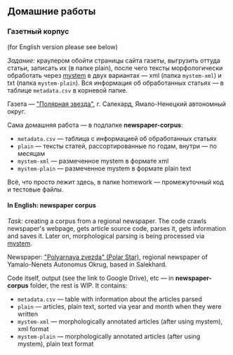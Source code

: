## Домашние работы

### Газетный корпус

(for English version please see below)

*Задание:* краулером обойти страницы сайта газеты, выгрузить оттуда статьи, записать их (в папке plain), после чего тексты морфологически обработать через [mystem](https://tech.yandex.ru/mystem/ "Сайт и документация на сайте Яндекса") в двух вариантах — xml (папка `mystem-xml`) и txt (папка `mystem-plain`). Вся информация об обработанных статьях — в таблице `metadata.csv` в корневой папке.

Газета — ["Полярная звезда"](http://polkrug.ru/), г. Салехард, Ямало-Ненецкий автономный округ.

Сама домашняя работа — в подпапке **newspaper-corpus**:
+ `metadata.csv` — таблица с информацией об обработанных статьях
+ `plain` — тексты статей, рассортированные по годам, внутри — по месяцам
+ `mystem-xml` — размеченное mystem в формате xml
+ `mystem-plain` — размеченное mystem в формате plain text

Всё, что просто лежит здесь, в папке homework — промежуточный код и тестовые файлы.

#### In English: newspaper corpus

*Task:* creating a corpus from a regional newspaper. The code crawls newspaper's webpage, gets article source code, parses it, gets information and saves it. Later on, morphological parsing is being processed via [mystem](https://tech.yandex.ru/mystem/ "Mystem site & documentation, in Russian").

Newspaper: ["Polyarnaya zvezda" (Polar Star)](http://polkrug.ru/), regional newspaper of Yamalo-Nenets Autonomus Okrug, based in Salekhard.

Code itself, output (see the link to Google Drive), etc — in **newspaper-corpus** folder, the rest is WIP. It contains:
+ `metadata.csv` — table with information about the articles parsed
+ `plain` — articles, plain text, sorted via year and month when they were written
+ `mystem-xml` — morphologically annotated articles (after using mystem), xml format
+ `mystem-plain` — morphologically annotated articles (after using mystem), plain text format